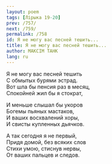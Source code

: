 ```yaml
---
layout: poem
tags: [Лірыка 19-20]
prev: /757/
next: /759/
permalink: /758
id: Я не могу вас песней тешить...
title: Я не могу вас песней тешить...
author: МАКСІМ ТАНК
lang: ru
---
```



Я не могу вас песней тешить  
С обмытых бурями эстрад.  
Вот шла бы пенсия раз в месяц,  
Спокойней жил бы я стократ,  

И меньше слышал бы укоров  
Богемы пьяных мастаков,  
И ваших восхвалений хоры,  
И свисты купленных дьячков.  

А так сегодня я не первый,  
Придя домой, без всяких слов  
Стихи умою, стиснув нервы,  
От ваших пальцев и следов.  
